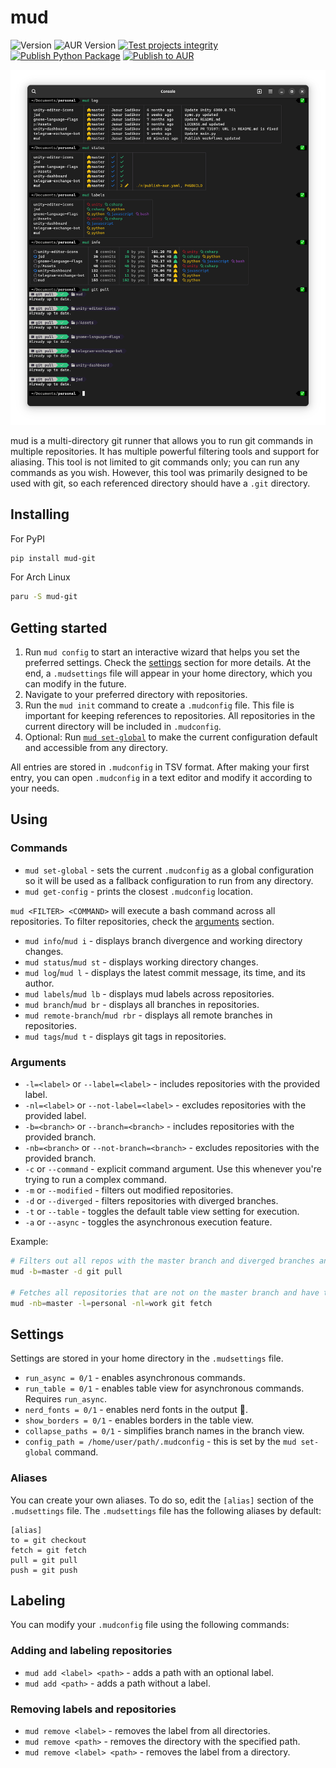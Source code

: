 # mud

![Version](https://img.shields.io/pypi/v/mud-git?logo=python)
![AUR Version](https://img.shields.io/aur/version/mud-git?logo=archlinux)
[![Test projects integrity](https://github.com/jasursadikov/mud/actions/workflows/test.yaml/badge.svg)](https://github.com/jasursadikov/mud/actions/workflows/test.yaml)
[![Publish Python Package](https://github.com/jasursadikov/mud/actions/workflows/publish-pypi.yaml/badge.svg)](https://github.com/jasursadikov/mud/actions/workflows/publish-pypi.yaml)
[![Publish to AUR](https://github.com/jasursadikov/mud/actions/workflows/publish-aur.yaml/badge.svg)](https://github.com/jasursadikov/mud/actions/workflows/publish-aur.yaml)

![Demo](./img.png)

mud is a multi-directory git runner that allows you to run git commands in multiple repositories. It has multiple powerful filtering tools and support for aliasing. This tool is not limited to git commands only; you can run any commands as you wish. However, this tool was primarily designed to be used with git, so each referenced directory should have a `.git` directory.

## Installing
For PyPI
```bash
pip install mud-git
```
For Arch Linux
```bash
paru -S mud-git
```

## Getting started

1. Run `mud config` to start an interactive wizard that helps you set the preferred settings. Check the [settings](#settings) section for more details. At the end, a `.mudsettings` file will appear in your home directory, which you can modify in the future.
2. Navigate to your preferred directory with repositories.
3. Run the `mud init` command to create a `.mudconfig` file. This file is important for keeping references to repositories. All repositories in the current directory will be included in `.mudconfig`.
4. Optional: Run [`mud set-global`](#commands) to make the current configuration default and accessible from any directory.

All entries are stored in `.mudconfig` in TSV format. After making your first entry, you can open `.mudconfig` in a text editor and modify it according to your needs.

## Using

### Commands

- `mud set-global` - sets the current `.mudconfig` as a global configuration so it will be used as a fallback configuration to run from any directory.
- `mud get-config` - prints the closest `.mudconfig` location.

`mud <FILTER> <COMMAND>` will execute a bash command across all repositories. To filter repositories, check the [arguments](#arguments) section.
- `mud info`/`mud i` - displays branch divergence and working directory changes.
- `mud status`/`mud st` - displays working directory changes.
- `mud log`/`mud l` - displays the latest commit message, its time, and its author.
- `mud labels`/`mud lb` - displays mud labels across repositories.
- `mud branch`/`mud br` - displays all branches in repositories.
- `mud remote-branch`/`mud rbr` - displays all remote branches in repositories.
- `mud tags`/`mud t` - displays git tags in repositories.

### Arguments
- `-l=<label>` or `--label=<label>` - includes repositories with the provided label.
- `-nl=<label>` or `--not-label=<label>` - excludes repositories with the provided label.
- `-b=<branch>` or `--branch=<branch>` - includes repositories with the provided branch.
- `-nb=<branch>` or `--not-branch=<branch>` - excludes repositories with the provided branch.
- `-c` or `--command` - explicit command argument. Use this whenever you're trying to run a complex command.
- `-m` or `--modified` - filters out modified repositories.
- `-d` or `--diverged` - filters repositories with diverged branches.
- `-t` or `--table` - toggles the default table view setting for execution.
- `-a` or `--async` - toggles the asynchronous execution feature.

Example:

```bash
# Filters out all repos with the master branch and diverged branches and then runs the pull command.
mud -b=master -d git pull

# Fetches all repositories that are not on the master branch and have the "personal" label, excluding those with the "work" label.
mud -nb=master -l=personal -nl=work git fetch
```

## Settings

Settings are stored in your home directory in the `.mudsettings` file.

- `run_async = 0/1` - enables asynchronous commands.
- `run_table = 0/1` - enables table view for asynchronous commands. Requires `run_async`.
- `nerd_fonts = 0/1` - enables nerd fonts in the output 💅.
- `show_borders = 0/1` - enables borders in the table view.
- `collapse_paths = 0/1` - simplifies branch names in the branch view.
- `config_path = /home/user/path/.mudconfig` - this is set by the `mud set-global` command.

### Aliases

You can create your own aliases. To do so, edit the `[alias]` section of the `.mudsettings` file. The `.mudsettings` file has the following aliases by default:
```
[alias]
to = git checkout
fetch = git fetch
pull = git pull
push = git push
```

## Labeling

You can modify your `.mudconfig` file using the following commands:

### Adding and labeling repositories

-   `mud add <label> <path>` - adds a path with an optional label.
-   `mud add <path>` - adds a path without a label.

### Removing labels and repositories

-   `mud remove <label>` - removes the label from all directories.
-   `mud remove <path>` - removes the directory with the specified path.
-   `mud remove <label> <path>` - removes the label from a directory.
